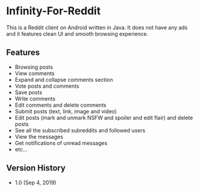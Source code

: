# Infinity-For-Reddit
This is a Reddit client on Android written in Java. It does not have any ads and it features clean UI and smooth browsing experience.

## Features
- Browsing posts
- View comments
- Expand and collapse comments section
- Vote posts and comments
- Save posts
- Write comments
- Edit comments and delete comments
- Submit posts (text, link, image and video)
- Edit posts (mark and unmark NSFW and spoiler and edit flair) and delete posts
- See all the subscribed subreddits and followed users
- View the messages
- Get notifications of unread messages
- etc...

## Version History
- 1.0 (Sep 4, 2019)
